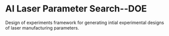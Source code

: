# AI Laser Parameter Search--DOE
Design of experiments framework for generating intial experimental designs of laser manufacturing parameters.
